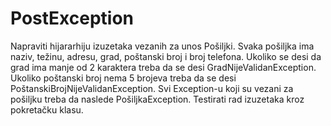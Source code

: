 # PostException
Napraviti hijararhiju izuzetaka vezanih za unos Pošiljki. Svaka pošiljka ima naziv, težinu, adresu, grad, poštanski broj i broj telefona. Ukoliko se desi da grad ima manje od 2 karaktera treba da se desi GradNijeValidanException. Ukoliko poštanski broj nema 5 brojeva treba da se desi PoštanskiBrojNijeValidanException. Svi Exception-u koji su vezani za pošiljku treba da naslede PošiljkaException. Testirati rad izuzetaka kroz pokretačku klasu.

